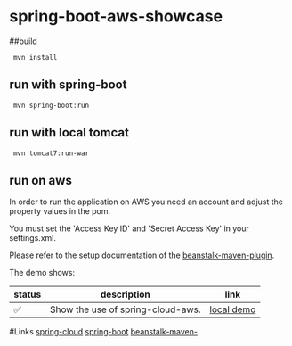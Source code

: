 # spring-boot-aws-showcase

##build
```
 mvn install
```

## run with spring-boot
```
 mvn spring-boot:run
```

## run with local tomcat
```
 mvn tomcat7:run-war
```

## run on aws

In order to run the application on AWS you need an account and adjust the property values in the pom.

You must set the 'Access Key ID' and 'Secret Access Key' in your settings.xml.

Please refer to the setup documentation of the [beanstalk-maven-plugin](http://docs.ingenieux.com.br/project/beanstalker/).

The demo shows:

status | description  |   link
------------- | --------------|-------------
:white_check_mark: | Show the use of spring-cloud-aws. | [local demo](http://localhost:8080)

#Links
[spring-cloud](https://github.com/spring-projects/spring-cloud)
[spring-boot](https://github.com/spring-projects/spring-boot)
[beanstalk-maven-](http://docs.ingenieux.com.br/project/beanstalker/)
